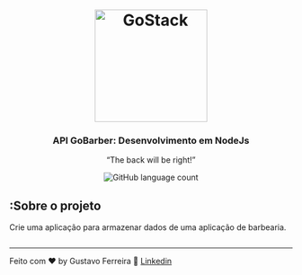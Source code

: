 <h1 align="center">
    <img alt="GoStack" src="https://camo.githubusercontent.com/d1c64f218723a553f9f38bed77b485c0e172cb0c/68747470733a2f2f7265732e636c6f7564696e6172792e636f6d2f6c756b656d6f72616c65732f696d6167652f75706c6f61642f76313536343533333035312f726561646d655f6c6f676f732f676f6261726265725f6867356464782e706e67" width="200px" />
</h1>

<h3 align="center">
  API GoBarber: Desenvolvimento em NodeJs
</h3>

<p align="center">“The back will be right!”</blockquote>

<p align="center">
  <img alt="GitHub language count" src="https://img.shields.io/github/languages/count/rocketseat/bootcamp-gostack-desafio-01?color=%2304D361">

</p>

## :Sobre o projeto

Crie uma aplicação para armazenar dados de uma aplicação de barbearia.


```

```

---

Feito com ♥ by Gustavo Ferreira :wave: [Linkedin](https://br.linkedin.com/in/gustavo-ferreira-rocha-858716175?trk=people-guest_people_search-card)
